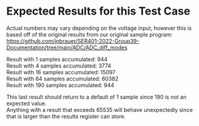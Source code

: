 # Expected Results for this Test Case

Actual numbers may vary depending on the voltage input, however this is based off of the original results from our original 
sample program: https://github.com/jnbrauer/SER401-2022-Group39-Documentation/tree/main/ADC/ADC_diff_modes  

Result with 1 samples accumulated: 944  
Result with 4 samples accumulated: 3774  
Result with 16 samples accumulated: 15097  
Result with 64 samples accumulated: 60382  
Result with 190 samples accumulated: 944  

This last result should return to a default of 1 sample since 190 is not an expected value.  
Anything with a result that exceeds 65535 will behave unexpectedly since that is larger than the results register can store.  
